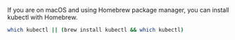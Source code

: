 If you are on macOS and using Homebrew package manager, you can install kubectl with Homebrew.

```bash
which kubectl || (brew install kubectl && which kubectl)
```
